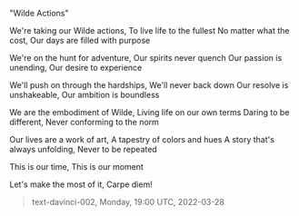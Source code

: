 

"Wilde Actions"

We're taking our Wilde actions,
To live life to the fullest
No matter what the cost,
Our days are filled with purpose

We're on the hunt for adventure,
Our spirits never quench
Our passion is unending,
Our desire to experience

We'll push on through the hardships,
We'll never back down
Our resolve is unshakeable,
Our ambition is boundless

We are the embodiment of Wilde,
Living life on our own terms
Daring to be different,
Never conforming to the norm

Our lives are a work of art,
A tapestry of colors and hues
A story that's always unfolding,
Never to be repeated

This is our time,
This is our moment

Let's make the most of it,
Carpe diem!

> text-davinci-002, Monday, 19:00 UTC, 2022-03-28
